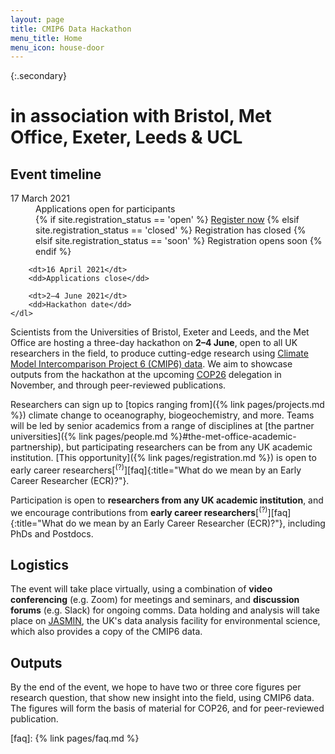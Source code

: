 ```yaml
---
layout: page
title: CMIP6 Data Hackathon
menu_title: Home
menu_icon: house-door
---
```


{:.secondary}
# in association with Bristol, Met Office, Exeter, Leeds & UCL

<div class="aside">
    <h2><i class="bi bi-calendar3"></i> Event timeline</h2>
    <dl>
        <dt>17 March 2021</dt>
        <dd>
            Applications open for participants<br>
            {% if site.registration_status == 'open' %}
                <a href="{% link pages/registration.md %}" class="btn">Register now</a>
            {% elsif site.registration_status == 'closed' %}
                <a class="btn disabled">Registration has closed</a>
            {% elsif site.registration_status == 'soon' %}
                <a class="btn disabled">Registration opens soon</a>
            {% endif %}
        </dd>

        <dt>16 April 2021</dt>
        <dd>Applications close</dd>

        <dt>2–4 June 2021</dt>
        <dd>Hackathon date</dd>
    </dl>
</div>

Scientists from the Universities of Bristol, Exeter and Leeds, and the Met
Office are hosting a three-day hackathon on **2–4 June**, open to all UK
researchers in the field, to produce cutting-edge research using [Climate Model
Intercomparison Project 6 (CMIP6)
data](https://esgf-index1.ceda.ac.uk/projects/cmip6-ceda/). We aim to showcase
outputs from the hackathon at the upcoming [COP26](https://ukcop26.org/)
delegation in November, and through peer-reviewed publications.

Researchers can sign up to [topics ranging from]({% link pages/projects.md %}) climate
change to oceanography, biogeochemistry, and more. Teams will be led by senior
academics from a range of disciplines at [the partner universities]({% link
pages/people.md %}#the-met-office-academic-partnership), but participating researchers
can be from any UK academic institution. [This opportunity]({% link
pages/registration.md %}) is open to early career
researchers[<sup>(?)</sup>][faq]{:title="What do we mean by an Early Career
Researcher (ECR)?"}.

Participation is open to **researchers from any UK academic institution**, and
we encourage contributions from **early career
researchers**[<sup>(?)</sup>][faq]{:title="What do we mean by an Early Career
Researcher (ECR)?"}, including PhDs and Postdocs.

## Logistics

The event will take place virtually, using a combination of **video
conferencing** (e.g. Zoom) for meetings and seminars, and **discussion forums**
(e.g. Slack) for ongoing comms. Data holding and analysis will take place on
[JASMIN](https://www.jasmin.ac.uk/), the UK's data analysis facility for
environmental science, which also provides a copy of the CMIP6 data.

## Outputs

By the end of the event, we hope to have two or three core figures per research
question, that show new insight into the field, using CMIP6 data. The figures
will form the basis of material for COP26, and for peer-reviewed publication.

[faq]: {% link pages/faq.md %}
